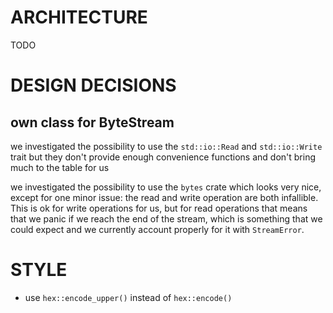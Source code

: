 # ARCHITECTURE

TODO

# DESIGN DECISIONS

## own class for ByteStream

we investigated the possibility to use the `std::io::Read` and `std::io::Write` trait but they
don't provide enough convenience functions and don't bring much to the table for us

we investigated the possibility to use the `bytes` crate which looks very nice, except for one minor
issue:
the read and write operation are both infallible. This is ok for write operations for us, but for
read operations that means that we panic if we reach the end of the stream, which is something that
we could expect and we currently account properly for it with `StreamError`.

# STYLE

- use `hex::encode_upper()` instead of `hex::encode()`
